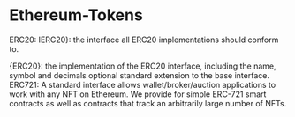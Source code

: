 # Ethereum-Tokens
ERC20:
IERC20}: the interface all ERC20 implementations should conform to.

{ERC20}: the implementation of the ERC20 interface, including the name, symbol and decimals optional standard extension to the base interface.
ERC721:
A standard interface allows wallet/broker/auction applications to work with any NFT on Ethereum. We provide for simple ERC-721 smart contracts as well as contracts that track an arbitrarily large number of NFTs. 
